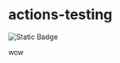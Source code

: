 # actions-testing

![Static Badge](https://img.shields.io/badge/label-16-7c3aed?style=plastic&logo=obsidian)

wow
